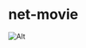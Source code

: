 # net-movie

![Alt](https://repobeats.axiom.co/api/embed/c0aeb14ae5a70b5783ba59b69563c37ee5ad34e4.svg "Repobeats analytics image")

